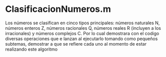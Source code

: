 # ClasificacionNumeros.m
Los números se clasifican en cinco tipos principales: números naturales N, números enteros Z, números racionales Q, números reales R (incluyen a los irracionales) y números complejos C. Por lo cual demostrara con el codigo diversas operaciones que e lanzan al ejecutarlo tomando como pequeños subtemas, demostrar a que se refiere cada uno al momento de estar realizando este algoritmo
